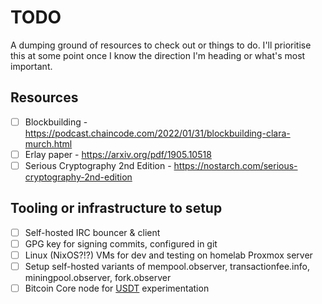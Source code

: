 # TODO
A dumping ground of resources to check out or things to do. I'll prioritise this at some point once I know the direction I'm heading or what's most important.

## Resources
- [ ] Blockbuilding - https://podcast.chaincode.com/2022/01/31/blockbuilding-clara-murch.html
- [ ] Erlay paper - https://arxiv.org/pdf/1905.10518
- [ ] Serious Cryptography 2nd Edition - https://nostarch.com/serious-cryptography-2nd-edition

## Tooling or infrastructure to setup
- [ ] Self-hosted IRC bouncer & client
- [ ] GPG key for signing commits, configured in git
- [ ] Linux (NixOS?!?) VMs for dev and testing on homelab Proxmox server
- [ ] Setup self-hosted variants of mempool.observer, transactionfee.info, miningpool.observer, fork.observer
- [ ] Bitcoin Core node for [USDT](https://github.com/bitcoin/bitcoin/blob/master/doc/tracing.md) experimentation